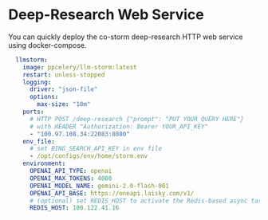 # Deep-Research Web Service

You can quickly deploy the co-storm deep-research HTTP web service using docker-compose.

```yml
  llmstorm:
    image: ppcelery/llm-storm:latest
    restart: unless-stopped
    logging:
      driver: "json-file"
      options:
        max-size: "10m"
    ports:
      # HTTP POST /deep-research {"prompt": "PUT YOUR QUERY HERE"}
      # with HEADER "Authorization: Bearer YOUR_API_KEY"
      - "100.97.108.34:22083:8080"
    env_file:
      # set BING_SEARCH_API_KEY in env file
      - /opt/configs/env/home/storm.env
    environment:
      OPENAI_API_TYPE: openai
      OPENAI_MAX_TOKENS: 4000
      OPENAI_MODEL_NAME: gemini-2.0-flash-001
      OPENAI_API_BASE: https://oneapi.laisky.com/v1/
      # (optional) set REDIS_HOST to activate the Redis-based async task worker
      REDIS_HOST: 100.122.41.16
```
